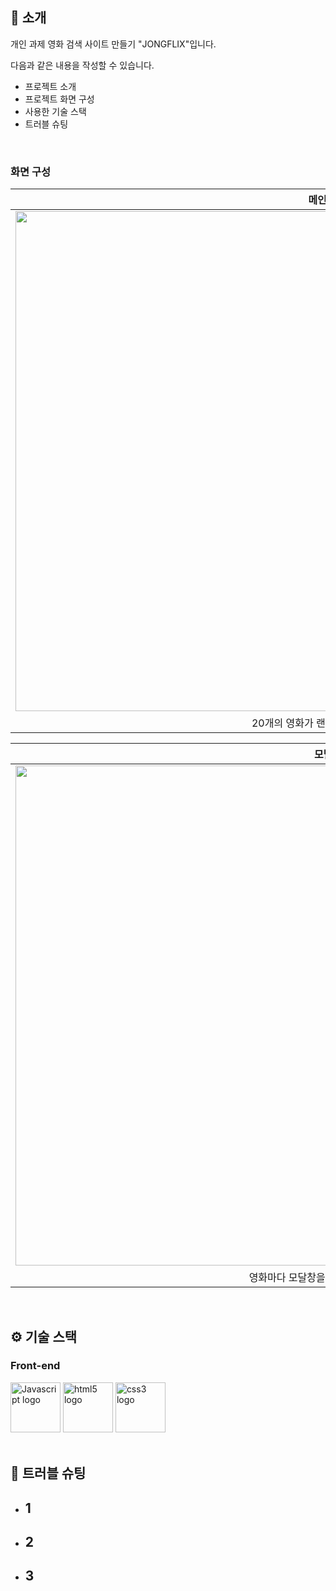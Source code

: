 </div> 

## 📝 소개
개인 과제 영화 검색 사이트 만들기 "JONGFLIX"입니다.

다음과 같은 내용을 작성할 수 있습니다.
- 프로젝트 소개
- 프로젝트 화면 구성
- 사용한 기술 스택
- 트러블 슈팅

<br />

### 화면 구성
|메인 화면|
|:---:|
|<img src="https://i.ibb.co/mhtxpvn/2025-01-16-165957.png" width="1000" height="800"/>|
|20개의 영화가 랜더링된 화면입니다.|


|모달창|
|:---:|
|<img src="https://user-images.githubusercontent.com/80824750/208456234-fb5fe434-aa65-4d7a-b955-89098d5bbe0b.gif" width="1000" height="800"/>|
|영화마다 모달창을 띄우는 화면입니다.|

<br />

## ⚙ 기술 스택
### Front-end
<div>
<img src="https://github.com/yewon-Noh/readme-template/blob/main/skills/JavaScript.png?raw=true" width="80" alt="Javascript logo" >
<img src="https://cdn.jsdelivr.net/gh/devicons/devicon/icons/html5/html5-original.svg" width="80" alt="html5 logo"  />
<img src="https://cdn.jsdelivr.net/gh/devicons/devicon/icons/css3/css3-original.svg" width="80" alt="css3 logo"  />
</div>

<br />

## 🤔 트러블 슈팅
- 1
    - 
- 2
    - 
- 3
    - 

<br />


